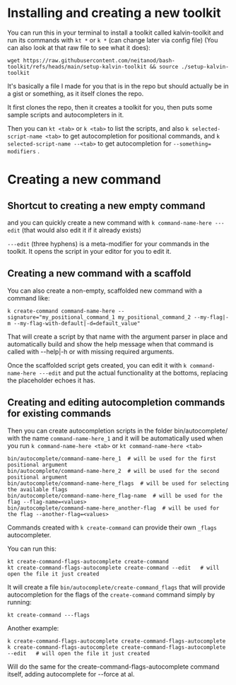 # Installing and creating a new toolkit

You can run this in your terminal to install a toolkit called kalvin-toolkit and run its commands with `kt *` or `k *` (can change later via config file)
(You can also look at that raw file to see what it does):

```
wget https://raw.githubusercontent.com/neitanod/bash-toolkit/refs/heads/main/setup-kalvin-toolkit && source ./setup-kalvin-toolkit
```


It's basically a file I made for you that is in the repo but should actually be in a gist or something, as it itself clones the repo.

It first clones the repo, then it creates a toolkit for you, then puts some sample scripts and autocompleters in it.

Then you can `kt <tab>`  or `k <tab>` to list the scripts, and also `k selected-script-name <tab>` to get autocompletion for positional commands, and `k selected-script-name --<tab>` to get autocompletion for `--something= modifiers` .


# Creating a new command


## Shortcut to creating a new empty command

and you can quickly create a new command with `k command-name-here ---edit` (that would also edit it if it already exists)

`---edit` (three hyphens) is a meta-modifier for your commands in the toolkit. It opens the script in your editor for you to edit it.


## Creating a new command with a scaffold

You can also create a non-empty, scaffolded new command with a command like:

```
k create-command command-name-here --signature="my_positional_command_1 my_positional_command_2 --my-flag|-m --my-flag-with-default|-d=default_value"
```

That will create a script by that name with the argument parser in place and automatically build and show the help message when that command is called with --help|-h or with missing required arguments.

Once the scaffolded script gets created, you can edit it with `k command-name-here ---edit` and put the actual functionality at the bottoms, replacing the placeholder echoes it has.

## Creating and editing autocompletion commands for existing commands

Then you can create autocompletion scripts in the folder bin/autocomplete/ with the name `command-name-here_1` and it will be automatically used when you run `k command-name-here <tab>` or `kt command-name-here <tab>` 

```
bin/autocomplete/command-name-here_1  # will be used for the first positional argument
bin/autocomplete/command-name-here_2  # will be used for the second positional argument
bin/autocomplete/command-name-here_flags  # will be used for selecting the available flags
bin/autocomplete/command-name-here_flag-name  # will be used for the flag --flag-name=<values>
bin/autocomplete/command-name-here_another-flag  # will be used for the flag --another-flag=<values>
```

Commands created with `k create-command` can provide their own `_flags` autocompleter.

You can run this:

```
kt create-command-flags-autocomplete create-command
kt create-command-flags-autocomplete create-command --edit   # will open the file it just created
```

It will create a file `bin/autocomplete/create-command_flags` that will provide autocompletion for the flags of the `create-command` command simply by running:

```
kt create-command ---flags
```


Another example: 

```
k create-command-flags-autocomplete create-command-flags-autocomplete
k create-command-flags-autocomplete create-command-flags-autocomplete --edit   # will open the file it just created
```

Will do the same for the create-command-flags-autocomplete command itself, adding autocomplete for --force at al.






